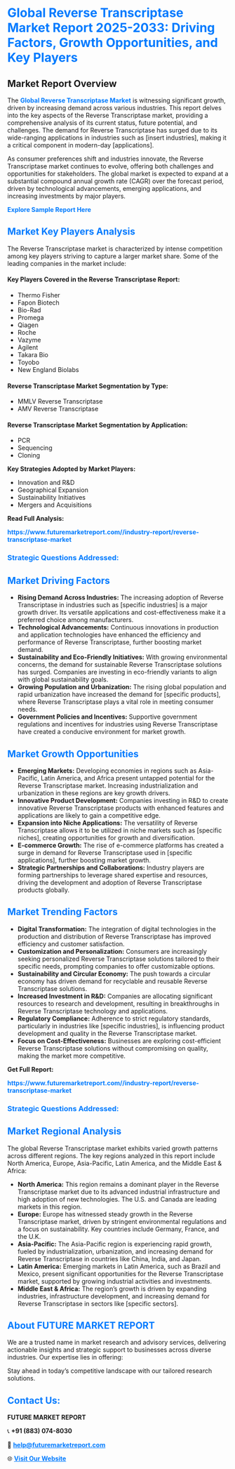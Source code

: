 <h1 style="color: #007BFF;">Global Reverse Transcriptase Market Report 2025-2033: Driving Factors, Growth Opportunities, and Key Players</h1>

<section id="overview">
<h2>Market Report Overview</h2>
<p>The <a href="https://www.futuremarketreport.com//industry-report/reverse-transcriptase-market" style="color: #007BFF; text-decoration: none;"><strong>Global Reverse Transcriptase Market</strong></a> is witnessing significant growth, driven by increasing demand across various industries. This report delves into the key aspects of the Reverse Transcriptase market, providing a comprehensive analysis of its current status, future potential, and challenges. The demand for Reverse Transcriptase has surged due to its wide-ranging applications in industries such as [insert industries], making it a critical component in modern-day [applications].</p>
<p>As consumer preferences shift and industries innovate, the Reverse Transcriptase market continues to evolve, offering both challenges and opportunities for stakeholders. The global market is expected to expand at a substantial compound annual growth rate (CAGR) over the forecast period, driven by technological advancements, emerging applications, and increasing investments by major players.</p>
</section>

<section id="overview">
<p><a href="https://www.futuremarketreport.com//request-sample/reportId=80108" style="color: #007BFF; text-decoration: none;"><strong>Explore Sample Report Here</strong></a></p>
</section>

<section id="key-players">
<h2 style="color: #007BFF;">Market Key Players Analysis</h2>
<p>The Reverse Transcriptase market is characterized by intense competition among key players striving to capture a larger market share. Some of the leading companies in the market include:</p>
<h4>Key Players Covered in the Reverse Transcriptase Report:</h4>
<ul><li>Thermo Fisher</li><li>Fapon Biotech</li><li>Bio-Rad</li><li>Promega</li><li>Qiagen</li><li>Roche</li><li>Vazyme</li><li>Agilent</li><li>Takara Bio</li><li>Toyobo</li><li>New England Biolabs</li></ul>
<h4>Reverse Transcriptase Market Segmentation by Type:</h4>
<ul><li>MMLV Reverse Transcriptase</li><li>AMV Reverse Transcriptase</li></ul>

<h4>Reverse Transcriptase Market Segmentation by Application:</h4>
<ul><li>PCR</li><li>Sequencing</li><li>Cloning</li></ul>
<p><strong>Key Strategies Adopted by Market Players:</strong></p>
<ul>
<li>Innovation and R&D</li>
<li>Geographical Expansion</li>
<li>Sustainability Initiatives</li>
<li>Mergers and Acquisitions</li>
</ul>
</section>

<section>
<p><strong>Read Full Analysis: </strong></p><a href="https://www.futuremarketreport.com//industry-report/reverse-transcriptase-market" style="color: #007BFF; text-decoration: none;"><strong>https://www.futuremarketreport.com//industry-report/reverse-transcriptase-market</strong></a>
<h3 style="color: #007BFF;">Strategic Questions Addressed:</h3>
</section>

<section id="driving-factors">
<h2 style="color: #007BFF;">Market Driving Factors</h2>
<ul>
<li><strong>Rising Demand Across Industries:</strong> The increasing adoption of Reverse Transcriptase in industries such as [specific industries] is a major growth driver. Its versatile applications and cost-effectiveness make it a preferred choice among manufacturers.</li>
<li><strong>Technological Advancements:</strong> Continuous innovations in production and application technologies have enhanced the efficiency and performance of Reverse Transcriptase, further boosting market demand.</li>
<li><strong>Sustainability and Eco-Friendly Initiatives:</strong> With growing environmental concerns, the demand for sustainable Reverse Transcriptase solutions has surged. Companies are investing in eco-friendly variants to align with global sustainability goals.</li>
<li><strong>Growing Population and Urbanization:</strong> The rising global population and rapid urbanization have increased the demand for [specific products], where Reverse Transcriptase plays a vital role in meeting consumer needs.</li>
<li><strong>Government Policies and Incentives:</strong> Supportive government regulations and incentives for industries using Reverse Transcriptase have created a conducive environment for market growth.</li>
</ul>
</section>

<section id="growth-opportunities">
<h2 style="color: #007BFF;">Market Growth Opportunities</h2>
<ul>
<li><strong>Emerging Markets:</strong> Developing economies in regions such as Asia-Pacific, Latin America, and Africa present untapped potential for the Reverse Transcriptase market. Increasing industrialization and urbanization in these regions are key growth drivers.</li>
<li><strong>Innovative Product Development:</strong> Companies investing in R&D to create innovative Reverse Transcriptase products with enhanced features and applications are likely to gain a competitive edge.</li>
<li><strong>Expansion into Niche Applications:</strong> The versatility of Reverse Transcriptase allows it to be utilized in niche markets such as [specific niches], creating opportunities for growth and diversification.</li>
<li><strong>E-commerce Growth:</strong> The rise of e-commerce platforms has created a surge in demand for Reverse Transcriptase used in [specific applications], further boosting market growth.</li>
<li><strong>Strategic Partnerships and Collaborations:</strong> Industry players are forming partnerships to leverage shared expertise and resources, driving the development and adoption of Reverse Transcriptase products globally.</li>
</ul>
</section>

<section id="trending-factors">
<h2 style="color: #007BFF;">Market Trending Factors</h2>
<ul>
<li><strong>Digital Transformation:</strong> The integration of digital technologies in the production and distribution of Reverse Transcriptase has improved efficiency and customer satisfaction.</li>
<li><strong>Customization and Personalization:</strong> Consumers are increasingly seeking personalized Reverse Transcriptase solutions tailored to their specific needs, prompting companies to offer customizable options.</li>
<li><strong>Sustainability and Circular Economy:</strong> The push towards a circular economy has driven demand for recyclable and reusable Reverse Transcriptase solutions.</li>
<li><strong>Increased Investment in R&D:</strong> Companies are allocating significant resources to research and development, resulting in breakthroughs in Reverse Transcriptase technology and applications.</li>
<li><strong>Regulatory Compliance:</strong> Adherence to strict regulatory standards, particularly in industries like [specific industries], is influencing product development and quality in the Reverse Transcriptase market.</li>
<li><strong>Focus on Cost-Effectiveness:</strong> Businesses are exploring cost-efficient Reverse Transcriptase solutions without compromising on quality, making the market more competitive.</li>
</ul>
</section>

<section>
<p><strong>Get Full Report: </strong></p><a href="https://www.futuremarketreport.com//industry-report/reverse-transcriptase-market" style="color: #007BFF; text-decoration: none;"><strong>https://www.futuremarketreport.com//industry-report/reverse-transcriptase-market</strong></a>
<h3 style="color: #007BFF;">Strategic Questions Addressed:</h3>
</section>


<section id="regional-analysis">
<h2 style="color: #007BFF;">Market Regional Analysis</h2>
<p>The global Reverse Transcriptase market exhibits varied growth patterns across different regions. The key regions analyzed in this report include North America, Europe, Asia-Pacific, Latin America, and the Middle East & Africa:</p>
<ul>
<li><strong>North America:</strong> This region remains a dominant player in the Reverse Transcriptase market due to its advanced industrial infrastructure and high adoption of new technologies. The U.S. and Canada are leading markets in this region.</li>
<li><strong>Europe:</strong> Europe has witnessed steady growth in the Reverse Transcriptase market, driven by stringent environmental regulations and a focus on sustainability. Key countries include Germany, France, and the U.K.</li>
<li><strong>Asia-Pacific:</strong> The Asia-Pacific region is experiencing rapid growth, fueled by industrialization, urbanization, and increasing demand for Reverse Transcriptase in countries like China, India, and Japan.</li>
<li><strong>Latin America:</strong> Emerging markets in Latin America, such as Brazil and Mexico, present significant opportunities for the Reverse Transcriptase market, supported by growing industrial activities and investments.</li>
<li><strong>Middle East & Africa:</strong> The region’s growth is driven by expanding industries, infrastructure development, and increasing demand for Reverse Transcriptase in sectors like [specific sectors].</li>
</ul>
</section>

<footer>
<h2 style="color: #007BFF;">About FUTURE MARKET REPORT</h2>
<p>We are a trusted name in market research and advisory services, delivering actionable insights and strategic support to businesses across diverse industries. Our expertise lies in offering:</p>

<p>Stay ahead in today’s competitive landscape with our tailored research solutions.</p>

<h2 style="color: #007BFF;">Contact Us:</h2>
<p><strong>FUTURE MARKET REPORT</strong></p>
<p>📞 <strong>+91 (883) 074-8030</strong></p>
<p>📧 <strong><a href="mailto:help@futuremarketreport.com" style="color: #007BFF;">help@futuremarketreport.com</a></strong></p>
<p>🌐 <strong><a href="https://www.futuremarketreport.com/" style="color: #007BFF;">Visit Our Website</a></strong></p>
</footer>